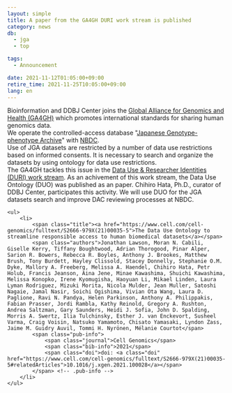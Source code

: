 ```yaml
---
layout: simple
title: A paper from the GA4GH DURI work stream is published
category: news
db:
  - jga
  - top

tags:
  - Announcement

date: 2021-11-12T01:05:00+09:00
retire_time: 2021-11-25T10:05:00+09:00
lang: en
---
```


Bioinformation and DDBJ Center joins the [Global Alliance for Genomics and Health (GA4GH)](https://www.ga4gh.org/) which promotes international standards for sharing human genomics data.  
We operate the controlled-access database "[Japanese Genotype-phenotype Archive](https://www.ddbj.nig.ac.jp/jga/index.html)" with [NBDC](https://humandbs.biosciencedbc.jp/).    
Use of JGA datasets are restricted by a number of data use restrictions based on informed consents. It is necessary to search and organize the datasets by using ontology for data use restrictions.  
The GA4GH tackles this issue in the [Data Use & Researcher Identities (DURI) work stream](https://www.ga4gh.org/work_stream/data-use-researcher-identities-duri-2/). As an achivement of this work stream, the Data Use Ontology (DUO) was published as an paper. Chihiro Hata, Ph.D., curator of DDBJ Center, participates this activity.
We will use DUO for the JGA datasets search and improve DAC reviewing processes at NBDC.

<div id="pub-list">

    <ul>
        <li>
            <span class="title"><a href="https://www.cell.com/cell-genomics/fulltext/S2666-979X(21)00035-5">The Data Use Ontology to streamline responsible access to human biomedical datasets</a></span>
            <span class="authors">Jonathan Lawson, Moran N. Cabili, Giselle Kerry, Tiffany Boughtwood, Adrian Thorogood, Pinar Alper, Sarion R. Bowers, Rebecca R. Boyles, Anthony J. Brookes, Matthew Brush, Tony Burdett, Hayley Clissold, Stacey Donnelly, Stephanie O.M. Dyke, Mallory A. Freeberg, Melissa A. Haendel, Chihiro Hata, Petr Holub, Francis Jeanson, Aina Jene, Minae Kawashima, Shuichi Kawashima, Melissa Konopko, Irene Kyomugisha, Haoyuan Li, Mikael Linden, Laura Lyman Rodriguez, Mizuki Morita, Nicola Mulder, Jean Muller, Satoshi Nagaie, Jamal Nasir, Soichi Ogishima, Vivian Ota Wang, Laura D. Paglione, Ravi N. Pandya, Helen Parkinson, Anthony A. Philippakis, Fabian Prasser, Jordi Rambla, Kathy Reinold, Gregory A. Rushton, Andrea Saltzman, Gary Saunders, Heidi J. Sofia, John D. Spalding, Morris A. Swertz, Ilia Tulchinsky, Esther J. van Enckevort, Susheel Varma, Craig Voisin, Natsuko Yamamoto, Chisato Yamasaki, Lyndon Zass, Jaime M. Guidry Auvil, Tommi H. Nyrönen, Mélanie Courtot</span>
            <span class="pub-info">
                <span class="journal">Cell Genomics</span>
                <span class="bib-info">2021</span>
                <span class="doi">doi: <a class="doi" href="https://www.cell.com/cell-genomics/fulltext/S2666-979X(21)00035-5#relatedArticles">10.1016/j.xgen.2021.100028</a></span>
            </span> <!-- .pub-info -->
        </li>
    </ul>
</div>

